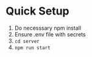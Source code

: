 # Quick Setup 
1. Do necesssary npm install
2. Ensure .env file with secrets
3. `cd server`
4. `npm run start`
